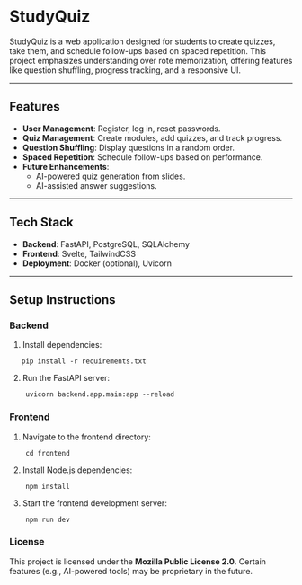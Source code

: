 # StudyQuiz

StudyQuiz is a web application designed for students to create quizzes, take them, and schedule follow-ups based on spaced repetition. This project emphasizes understanding over rote memorization, offering features like question shuffling, progress tracking, and a responsive UI.

---

## Features
- **User Management**: Register, log in, reset passwords.
- **Quiz Management**: Create modules, add quizzes, and track progress.
- **Question Shuffling**: Display questions in a random order.
- **Spaced Repetition**: Schedule follow-ups based on performance.
- **Future Enhancements**:
  - AI-powered quiz generation from slides.
  - AI-assisted answer suggestions.

---

## Tech Stack
- **Backend**: FastAPI, PostgreSQL, SQLAlchemy
- **Frontend**: Svelte, TailwindCSS
- **Deployment**: Docker (optional), Uvicorn

---

## Setup Instructions

### Backend
1. Install dependencies:
```
   pip install -r requirements.txt
```
2. Run the FastAPI server:
```
    uvicorn backend.app.main:app --reload
```
### Frontend
1. Navigate to the frontend directory:
```
    cd frontend
```
2. Install Node.js dependencies:
```
    npm install
```
3. Start the frontend development server:
```
    npm run dev
```

### License
This project is licensed under the **Mozilla Public License 2.0**. Certain features (e.g., AI-powered tools) may be proprietary in the future.







